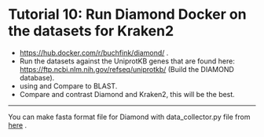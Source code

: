 # Tutorial 10: Run Diamond Docker on the datasets for Kraken2   

* https://hub.docker.com/r/buchfink/diamond/  .   
* Run the datasets against the UniprotKB genes that are found here: https://ftp.ncbi.nlm.nih.gov/refseq/uniprotkb/ (Build the DIAMOND database).  
* using and Compare to BLAST.  
* Compare and contrast Diamond and Kraken2, this will be the best.  



---------------------------------------------  

You can make fasta format file for Diamond with data_collector.py file from [here](https://github.com/yoohw2/tutorial10/blob/main/data_collector.py) .
